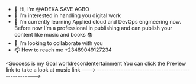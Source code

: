 - 👋 Hi, I’m @ADEKA SAVE AGBO
- 👀 I’m interested in handling you digital work 
- 🌱 I’m currently learning Applied cloud and DevOps engineering now. Before now I'm a professional in publishing and can publish your content like music and books 📚 
- 💞️ I’m looking to collaborate with you
- 📫 How to reach me +23489049127234

<Success is my Goal
worldrecordentertainment
You can click the Preview link to take a look at music link
--->
--------------------------------------------------->
